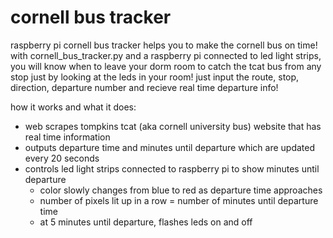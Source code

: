 # cornell bus tracker

raspberry pi cornell bus tracker helps you to make the cornell bus on time!
with cornell_bus_tracker.py and a raspberry pi connected to led light strips, you will know when to leave your dorm room to catch the tcat bus from any stop just by looking at the leds in your room! just input the route, stop, direction, departure number and recieve real time departure info!

how it works and what it does:
- web scrapes tompkins tcat (aka cornell university bus) website that has real time information
- outputs departure time and minutes until departure which are updated every 20 seconds
- controls led light strips connected to raspberry pi to show minutes until departure
  - color slowly changes from blue to red as departure time approaches
  - number of pixels lit up in a row = number of minutes until departure time
  - at 5 minutes until departure, flashes leds on and off
